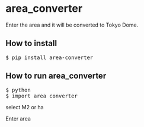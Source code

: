 # area_converter

Enter the area and it will be converted to Tokyo Dome.

## How to install

<pre>
$ pip install area-converter
</pre>

## How to run area_converter

<pre>
$ python
$ import area_converter
</pre>

select M2 or ha

Enter area

